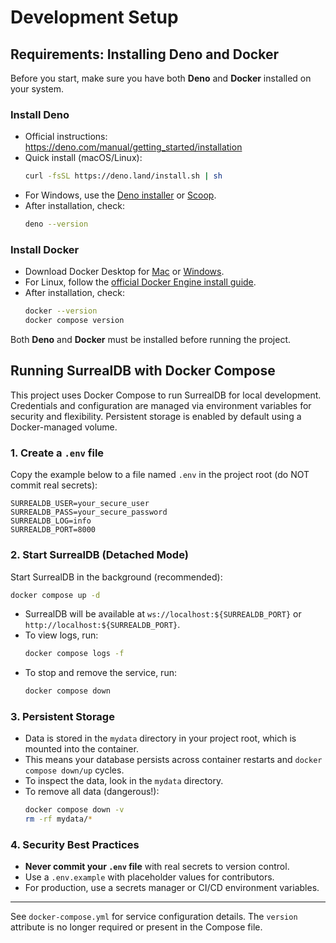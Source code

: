 # Development Setup

## Requirements: Installing Deno and Docker

Before you start, make sure you have both **Deno** and **Docker** installed on
your system.

### Install Deno

- Official instructions: https://deno.com/manual/getting_started/installation
- Quick install (macOS/Linux):
  ```sh
  curl -fsSL https://deno.land/install.sh | sh
  ```
- For Windows, use the
  [Deno installer](https://deno.com/manual/getting_started/installation#using-windows-installer)
  or [Scoop](https://scoop.sh/).
- After installation, check:
  ```sh
  deno --version
  ```

### Install Docker

- Download Docker Desktop for
  [Mac](https://www.docker.com/products/docker-desktop/) or
  [Windows](https://www.docker.com/products/docker-desktop/).
- For Linux, follow the
  [official Docker Engine install guide](https://docs.docker.com/engine/install/).
- After installation, check:
  ```sh
  docker --version
  docker compose version
  ```

Both **Deno** and **Docker** must be installed before running the project.

## Running SurrealDB with Docker Compose

This project uses Docker Compose to run SurrealDB for local development.
Credentials and configuration are managed via environment variables for security
and flexibility. Persistent storage is enabled by default using a Docker-managed
volume.

### 1. Create a `.env` file

Copy the example below to a file named `.env` in the project root (do NOT commit
real secrets):

```env
SURREALDB_USER=your_secure_user
SURREALDB_PASS=your_secure_password
SURREALDB_LOG=info
SURREALDB_PORT=8000
```

### 2. Start SurrealDB (Detached Mode)

Start SurrealDB in the background (recommended):

```sh
docker compose up -d
```

- SurrealDB will be available at `ws://localhost:${SURREALDB_PORT}` or
  `http://localhost:${SURREALDB_PORT}`.
- To view logs, run:
  ```sh
  docker compose logs -f
  ```
- To stop and remove the service, run:
  ```sh
  docker compose down
  ```

### 3. Persistent Storage

- Data is stored in the `mydata` directory in your project root, which is
  mounted into the container.
- This means your database persists across container restarts and
  `docker compose down/up` cycles.
- To inspect the data, look in the `mydata` directory.
- To remove all data (dangerous!):
  ```sh
  docker compose down -v
  rm -rf mydata/*
  ```

### 4. Security Best Practices

- **Never commit your `.env` file** with real secrets to version control.
- Use a `.env.example` with placeholder values for contributors.
- For production, use a secrets manager or CI/CD environment variables.

---

See `docker-compose.yml` for service configuration details. The `version`
attribute is no longer required or present in the Compose file.
